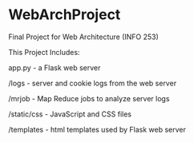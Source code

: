 WebArchProject
==============

Final Project for Web Architecture (INFO 253)

This Project Includes:

  app.py - a Flask web server
  
  /logs - server and cookie logs from the web server
  
  /mrjob - Map Reduce jobs to analyze server logs
  
  /static/css - JavaScript and CSS files
  
  /templates - html templates used by Flask web server
